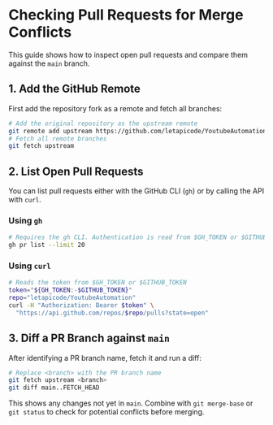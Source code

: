 # Checking Pull Requests for Merge Conflicts

This guide shows how to inspect open pull requests and compare them against the
`main` branch.

## 1. Add the GitHub Remote

First add the repository fork as a remote and fetch all branches:

```bash
# Add the original repository as the upstream remote
git remote add upstream https://github.com/letapicode/YoutubeAutomation.git
# Fetch all remote branches
git fetch upstream
```

## 2. List Open Pull Requests

You can list pull requests either with the GitHub CLI (`gh`) or by calling the
API with `curl`.

### Using `gh`

```bash
# Requires the gh CLI. Authentication is read from $GH_TOKEN or $GITHUB_TOKEN
gh pr list --limit 20
```

### Using `curl`

```bash
# Reads the token from $GH_TOKEN or $GITHUB_TOKEN
token="${GH_TOKEN:-$GITHUB_TOKEN}"
repo="letapicode/YoutubeAutomation"
curl -H "Authorization: Bearer $token" \
  "https://api.github.com/repos/$repo/pulls?state=open"
```

## 3. Diff a PR Branch against `main`

After identifying a PR branch name, fetch it and run a diff:

```bash
# Replace <branch> with the PR branch name
git fetch upstream <branch>
git diff main..FETCH_HEAD
```

This shows any changes not yet in `main`. Combine with `git merge-base` or
`git status` to check for potential conflicts before merging.
